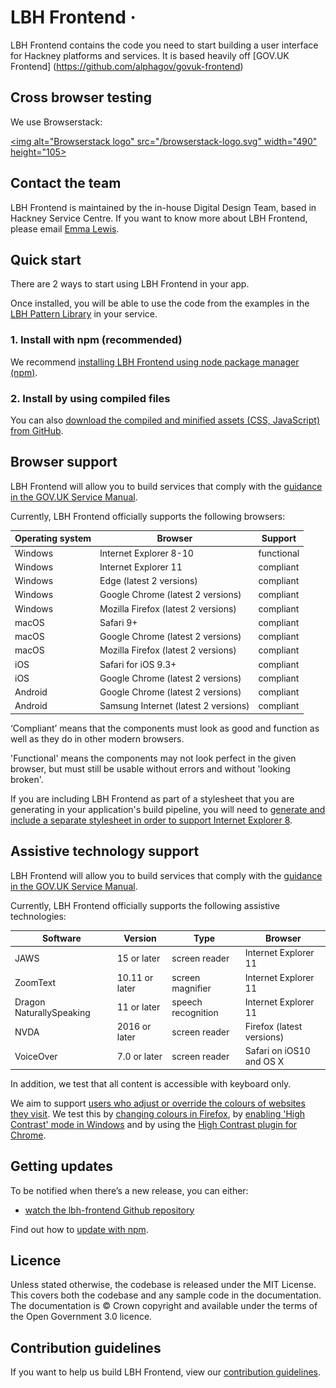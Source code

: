 LBH Frontend ·
=====================

LBH Frontend contains the code you need to start building a user interface
for Hackney platforms and services. It is based heavily off [GOV.UK Frontend] (https://github.com/alphagov/govuk-frontend)

<!-- See live examples of LBH Frontend components, and guidance on when to use
them in your service, in the [LBH Design
System](https://design-system.service.gov.uk/). -->

## Cross browser testing

We use Browserstack: 

[<img alt="Browserstack logo" src="/browserstack-logo.svg" width="490" height="105>](https://www.browserstack.com/)

## Contact the team

LBH Frontend is maintained by the in-house Digital Design Team, based in Hackney Service Centre. If you want to know more about LBH Frontend, please email [Emma Lewis](mailto:emma.lewis@hackney.gov.uk).

## Quick start

There are 2 ways to start using LBH Frontend in your app.

Once installed, you will be able to use the code from the examples in the
[LBH Pattern Library](https://lbh-frontend.herokuapp.com/)
in your service.

### 1. Install with npm (recommended)

We recommend [installing LBH Frontend using node package manager
(npm)](docs/installation/installing-with-npm.md).

### 2. Install by using compiled files

You can also [download the compiled and minified assets (CSS, JavaScript) from
GitHub](docs/installation/installing-from-dist.md).

## Browser support

LBH Frontend will allow you to build services that comply with the [guidance
in the GOV.UK Service Manual][service-manual-browsers].

Currently, LBH Frontend officially supports the following browsers:

| Operating system | Browser                                | Support     |
|----------------- |----------------------------------------|-------------|
| Windows          | Internet Explorer 8-10                 | functional  |
| Windows          | Internet Explorer 11                   | compliant   |
| Windows          | Edge (latest 2 versions)               | compliant   |
| Windows          | Google Chrome (latest 2 versions)      | compliant   |
| Windows          | Mozilla Firefox (latest 2 versions)    | compliant   |
| macOS            | Safari 9+                              | compliant   |
| macOS            | Google Chrome (latest 2 versions)      | compliant   |
| macOS            | Mozilla Firefox (latest 2 versions)    | compliant   |
| iOS              | Safari for iOS 9.3+                    | compliant   |
| iOS              | Google Chrome (latest 2 versions)      | compliant   |
| Android          | Google Chrome (latest 2 versions)      | compliant   |
| Android          | Samsung Internet (latest 2 versions)   | compliant   |

‘Compliant’ means that the components must look as good and function as well as
they do in other modern browsers.

'Functional' means the components may not look perfect in the given browser, but
must still be usable without errors and without 'looking broken'.

If you are including LBH Frontend as part of a stylesheet that you are
generating in your application's build pipeline, you will need to [generate and
include a separate stylesheet in order to support Internet Explorer
8](docs/installation/supporting-internet-explorer-8.md).

[service-manual-browsers]: https://www.gov.uk/service-manual/technology/designing-for-different-browsers-and-devices#browsers-to-test-in

## Assistive technology support

LBH Frontend will allow you to build services that comply with the [guidance
in the GOV.UK Service Manual][service-manual-assistive-technologies].

Currently, LBH Frontend officially supports the following assistive technologies:

| Software                 | Version        | Type               | Browser                   |
|--------------------------|----------------|--------------------|---------------------------|
| JAWS                     | 15 or later    | screen reader      | Internet Explorer 11      |
| ZoomText                 | 10.11 or later | screen magnifier   | Internet Explorer 11      |
| Dragon NaturallySpeaking | 11 or later    | speech recognition | Internet Explorer 11      |
| NVDA                     | 2016 or later  | screen reader      | Firefox (latest versions) |
| VoiceOver                | 7.0 or later   | screen reader      | Safari on iOS10 and OS X  |

In addition, we test that all content is accessible with keyboard only.

We aim to support [users who adjust or override the colours of websites they visit][how-users-change-colours-on-websites]. We test this by [changing colours in Firefox][changing-colours-in-firefox], by [enabling 'High Contrast' mode in Windows][enabling-high-contrast-mode-in-windows] and by using the [High Contrast plugin for Chrome][high-contrast-plugin-for-chrome].

[service-manual-assistive-technologies]: https://www.gov.uk/service-manual/technology/testing-with-assistive-technologies#what-to-test

[changing-colours-in-firefox]:
https://support.mozilla.org/en-US/kb/change-fonts-and-colors-websites-use

[enabling-high-contrast-mode-in-windows]:
https://support.microsoft.com/en-gb/help/13862/windows-use-high-contrast-mode

[high-contrast-plugin-for-chrome]: https://chrome.google.com/webstore/detail/high-contrast/djcfdncoelnlbldjfhinnjlhdjlikmph?hl=en-US

[how-users-change-colours-on-websites]:
https://accessibility.blog.gov.uk/2017/03/27/how-users-change-colours-on-websites/

## Getting updates

To be notified when there’s a new release, you can either:

- [watch the lbh-frontend Github repository](https://help.github.com/en/articles/watching-and-unwatching-repositories)

Find out how to [update with npm](https://github.com/LBHackney-IT/LBH-frontend/blob/master/docs/installation/updating-with-npm.md).

## Licence

Unless stated otherwise, the codebase is released under the MIT License. This
covers both the codebase and any sample code in the documentation. The
documentation is &copy; Crown copyright and available under the terms of the
Open Government 3.0 licence.

## Contribution guidelines

If you want to help us build LBH Frontend, view our [contribution
guidelines](CONTRIBUTING.md).
